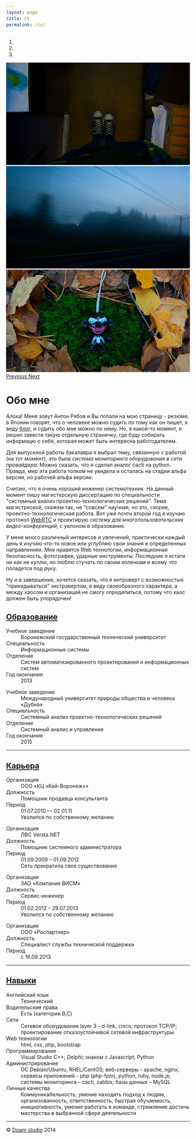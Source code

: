 ```yaml
---
layout: page
title: CV
permalink: /cv/
---
```

<!DOCTYPE html>
<html lang="en">
        <head>
                <meta charset="utf-8">
                <meta http-equiv="X-UA-Compatible" content="IE=edge">
                <meta name="viewport" content="width=device-width, initial-scale=1">
                <title>CV Ryabov Antony</title>
                <link href="/cv/css/bootstrap.min.css" rel="stylesheet">
                <script src="/cv/js/jquery.min.js"></script>
                <script src="/cv/js/bootstrap.min.js"></script>
                <!--[if lt IE 9]>
                        <script src="/cv/js/html5shiv.min.js"></script>
                        <script src="/cv/js/respond.min.js"></script>
                <![endif]-->
        </head>
        <body>
                <div class="container">
                        <div class="row">
                                <div class="col-md-1"></div>
                                <div class="col-md-10">
                                        <div id="carousel" class="carousel slide" data-ride="carousel">
                                                <!-- Indicators -->
                                                <ol class="carousel-indicators">
                                                        <li data-target="#carousel" data-slide-to="0" class="active"></li>
                                                        <li data-target="#carousel" data-slide-to="1"></li>
                                                        <li data-target="#carousel" data-slide-to="2"></li>
                                                </ol>
                                                <!-- Wrapper for slides -->
                                                <div class="carousel-inner" role="listbox">
                                                        <div class="item active">
                                                                <img src="/cv/img/1.jpg" alt="just photos">
                                                                        <div class="carousel-caption"></div>
                                                        </div>
                                                        <div class="item">
                                                                <img src="/cv/img/2.jpg" alt="just photos">
                                                                        <div class="carousel-caption"></div>
                                                        </div>
                                                        <div class="item">
                                                                <img src="/cv/img/3.jpg" alt="just photos">
                                                                        <div class="carousel-caption"></div>
                                                        </div>
                                                </div>
                                                <!-- Controls -->
                                                <a class="left carousel-control" href="#carousel" role="button" data-slide="prev">
                                                        <span class="glyphicon glyphicon-chevron-left" aria-hidden="true"></span>
                                                        <span class="sr-only">Previous</span>
                                                </a>
                                                <a class="right carousel-control" href="#carousel" role="button" data-slide="next">
                                                        <span class="glyphicon glyphicon-chevron-right" aria-hidden="true"></span>
                                                        <span class="sr-only">Next</span>
                                                </a>
                                        </div>
                                </div>
                                <div class="col-md-1"></div>
                        </div>
                        <div class="row">
                                <div class="col-md-1"></div>
                                <div class="col-md-5">
                                        <h1>Обо мне</h1>
                                        <p> Алоха! Меня зовут Антон Рябов и Вы попали на мою страницу - резюме. в Японии говорят, что о человеке можно судить по тому как он пишет, я веду <a href="https://doam.ru/">блог</a>, и судить обо мне можно по нему. Но, в какой-то момент, я решил завести такую отдельную страничку, где буду собирать информацю о себе, которая может быть интересна работодателям. 
                                        </p> 
                                        <p>Для выпускной работы бакалавра я выбрал тему, связанную с работой (на тот момент), это была <i>система мониторинга оборудования в сети провайдера</i>. Можно сказать, что я сделал аналог cacti на python. Правда, мир эта работа толком не увидела и осталась на стадии альфа версии, но рабочей альфа версии.
                                        </p>
                                        <p>Считаю, что я очень хороший инженер системотехник. На данный момент пишу магистерскую диссертацию по специальности "системный анализ проектно-технологических решений". Тема магистреской, скажем так, не "совсем" научная, но это, скорее, проектно-технологическая работа. Вот уже почти второй год я изучаю протокол <a href="http://www.webrtc.org/">WebRTC</a> и проектирую <i>систему для многопользовательских видео-конференций</i>, с уклоном в образование.</p>
                                        <p>У меня много различный интересов и увлечений, практически каждый день я изучаю что-то новое или углубляю свои знания в определенных направлениях. Мне нравятся Web технологии, информационная безопасность, фотография, ударные инструменты. Последние я кстати ни как не куплю, но люблю стучать по своим коленкам и всему что попадется под руку.
                                        </p>
                                        <p>Ну и в завершение, хочется сказать, что я интроверт с возможностью "прикидываться" экстравертом, в виду своеобразного характера, а между хаосом и организацей не смогу определиться, потому что хаос должен быть упорядочен!
                                        </p>
                                </div>
                                <div class="col-md-5">
                                <div class="panel-group" id="accordion">
        <div>
            <div>
                <h2 class="no-design-a">
                    <a data-toggle="collapse" data-parent="#accordion" href="#collapseOne">Образование</a>
                </h2>
            </div>
            <div id="collapseOne" class="collapse in">
                <div>
                    <dl class="dl-horizontal">
                                                <dt>Учебное заведение</dt>
                                                <dd>Воронежский государственный технический университет</dd>
                                                <dt>Специальность</dt>
                                                <dd>Информационные системы</dd>
                                                <dt>Отделение</dt>
                                                <dd>Систем автоматизированного проектирования и информационных систем</dd>
                                                <dt>Год окончания</dt>
                                                <dd>2013</dd>
                                        </dl>
                                        <dl class="dl-horizontal">
                                                <dt>Учебное заведение</dt>
                                                <dd>Международный университет природы общества и человека «Дубна»</dd>
                                                <dt>Специальность</dt>
                                                <dd>Системный анализ проектно-технологических решений</dd>
                                                <dt>Отделение</dt>
                                                <dd>Системный анализ и управление</dd>
                                                <dt>Год окончания</dt>
                                                <dd>2015</dd>
                                        </dl>
                                        <hr>
                </div>
            </div>
        </div>
        <div>
            <div>
                <h2 class="no-design-a">
                    <a data-toggle="collapse" data-parent="#accordion" href="#collapseTwo">Карьера</a>
                </h2>
            </div>
            <div id="collapseTwo" class="collapse">
                <div>
                    <dl class="dl-horizontal">
                        <dt>Организация</dt>
                                                <dd>ООО «КЦ «Кей-Воронеж»»</dd>
                                                <dt>Должность</dt>
                                                <dd>Помощник продавца консультанта</dd>
                                                <dt>Период</dt>
                                                <dd>01.07.2010 — 02.01.11</dd>
                                                <dd>Уволился по собственному желанию</dd>
                                        </dl>
                                        <dl class="dl-horizontal">
                        <dt>Организация</dt>
                                                <dd>ЛВС Versta.NET</dd>
                                                <dt>Должность</dt>
                                                <dd>Помощник системного администратора</dd>
                                                <dt>Период</dt>
                                                <dd>01.09.2009 – 01.09.2012</dd>
                                                <dd>Сеть прекратила свое существование</dd>
                                        </dl>
                                        <dl class="dl-horizontal">
                        <dt>Организация</dt>
                                                <dd>ЗАО «Компания ВИСМ»</dd>
                                                <dt>Должность</dt>
                                                <dd>Сервис-инженер</dd>
                                                <dt>Период</dt>
                                                <dd>01.02.2012 – 29.07.2013</dd>
                                                <dd>Уволился по собственному желанию</dd>
                                        </dl>
                                        <dl class="dl-horizontal">
                        <dt>Организация</dt>
                                                <dd>ООО «Роспартнер»</dd>
                                                <dt>Должность</dt>
                                                <dd>Специалист службы технической поддержки</dd>
                                                <dt>Период</dt>
                                                <dd>c 16.09.2013</dd>
                                        </dl>
                        <hr>
                </div>
            </div>
        </div>
        <div>
            <div>
                <h2 class="no-design-a">
                    <a data-toggle="collapse" data-parent="#accordion" href="#collapseThree">Навыки</a>
                </h2>
            </div>
            <div id="collapseThree" class="collapse">
                <div>
                    <dl class="dl-horizontal">
                        <dt>Английский язык</dt>
                                                <dd>Технический</dd>
                                                <dt>Водительские права</dt>
                                                <dd>Есть (категории B,C)</dd>
                                                <dt>Сети</dt>
                                                <dd>Сетевое оборудование layer 3 - d-link, cisco; протокол TCP/IP; проектирование отказоустойчивой сетевой инфраструктуры</dd>
                                                <dt>Web технологии</dt>
                                                <dd>html, css, php, bootstrap</dd>
                                                <dt>Программирование</dt>
                                                <dd>Visual Studio С++; Delphi; знаком с Javascript, Python</dd>
                                                <dt>Администрирование</dt>
                                                <dd>ОС Debian/Ubuntu, RHEL/CentOS; веб-серверы - apache, nginx; сервисы приложений - php (php-fpm), python, ruby, node.js; системы мониторинга – cacti, zabbix; базы данных – MySQL</dd>
                                                <dt>Личные качества</dt>
                                                <dd>Коммуникабельность, умение находить подход к людям, организованность, ответственность, быстрая обучаемость, инициативность, умение работать в команде, стремление достичь мастерства в выбранной сфере деятельности</dd>
                                        </dl>
                </div>
            </div>
        </div>
    </div>
                                </div>
                                <div class="col-md-1"></div>
                        </div>
                        <div class="row">
                        <div class="col-md-1"></div>
                        <div class="col-md-10">
                                <hr>
                                <footer>
                                        <p>© <a class="copyright" href="https://doam.ru/">Doam studio</a> 2014</p>
                                </footer>
                        </div>
                        <div class="col-md-1"></div>
                        </div>
                </div>
        </body>
</html>

